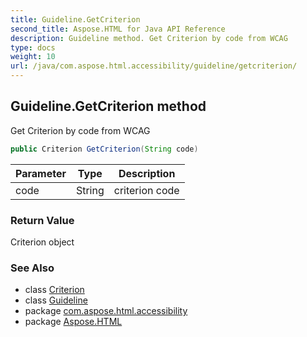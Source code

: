 ```yaml
---
title: Guideline.GetCriterion
second_title: Aspose.HTML for Java API Reference
description: Guideline method. Get Criterion by code from WCAG
type: docs
weight: 10
url: /java/com.aspose.html.accessibility/guideline/getcriterion/
---
```

## Guideline.GetCriterion method

Get Criterion by code from WCAG

```java
public Criterion GetCriterion(String code)
```

| Parameter | Type | Description |
| --- | --- | --- |
| code | String | criterion code |

### Return Value

Criterion object

### See Also

* class [Criterion](../../criterion/)
* class [Guideline](../)
* package [com.aspose.html.accessibility](../../../com.aspose.html.accessibility/)
* package [Aspose.HTML](../../../)
